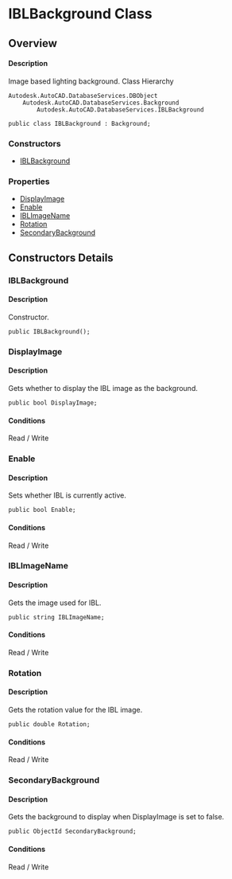 # IBLBackground Class

## Overview

#### Description
Image based lighting background.
Class Hierarchy
```text
Autodesk.AutoCAD.DatabaseServices.DBObject
    Autodesk.AutoCAD.DatabaseServices.Background
        Autodesk.AutoCAD.DatabaseServices.IBLBackground
```

```text
public class IBLBackground : Background;
```

### Constructors

- [IBLBackground](#iblbackground)

### Properties

- [DisplayImage](#displayimage)
- [Enable](#enable)
- [IBLImageName](#iblimagename)
- [Rotation](#rotation)
- [SecondaryBackground](#secondarybackground)


## Constructors Details

### IBLBackground

#### Description
Constructor.
```text
public IBLBackground();
```

### DisplayImage

#### Description
Gets whether to display the IBL image as the background.
```text
public bool DisplayImage;
```

#### Conditions
Read / Write
### Enable

#### Description
Sets whether IBL is currently active.
```text
public bool Enable;
```

#### Conditions
Read / Write
### IBLImageName

#### Description
Gets the image used for IBL.
```text
public string IBLImageName;
```

#### Conditions
Read / Write
### Rotation

#### Description
Gets the rotation value for the IBL image.
```text
public double Rotation;
```

#### Conditions
Read / Write
### SecondaryBackground

#### Description
Gets the background to display when DisplayImage is set to false.
```text
public ObjectId SecondaryBackground;
```

#### Conditions
Read / Write